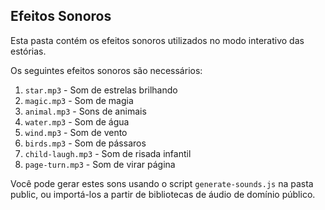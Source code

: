 ## Efeitos Sonoros

Esta pasta contém os efeitos sonoros utilizados no modo interativo das estórias.

Os seguintes efeitos sonoros são necessários:

1. `star.mp3` - Som de estrelas brilhando
2. `magic.mp3` - Som de magia
3. `animal.mp3` - Sons de animais
4. `water.mp3` - Som de água
5. `wind.mp3` - Som de vento
6. `birds.mp3` - Som de pássaros
7. `child-laugh.mp3` - Som de risada infantil
8. `page-turn.mp3` - Som de virar página

Você pode gerar estes sons usando o script `generate-sounds.js` na pasta public, 
ou importá-los a partir de bibliotecas de áudio de domínio público.